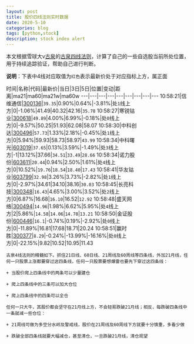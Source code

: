 ```yaml
---
layout: post
title: 股价四线法则实时数据
date: 2020-5-10
categories: blog
tags: [python,stock]
description: stock index alert
---
```



本文根据雪球大v[古泉](https://xueqiu.com/u/7148646888)的[古泉四线法则](https://xueqiu.com/7148646888/130498192)，计算了自己的一些自选股当前所处位置，用于持续追踪验证，帮助自己进行判断。

**说明**：下表中4线对应取值为`红色`表示最新价处于对应指标上方，属正面

时间|名称|代码|最新价|当日|3日|5日|位置|变动|距离|ma21|ma60|ma21w|ma60w
---|---|---|---|---|---|---|---|---
10:58:21|信维通信|[300136](https://xueqiu.com/S/SZ300136)|`39.35`|0.90%|0.64%|-3.81%|处`1`线上方|0|-1.06%|41.49|40.32|42.16|`35.78`
10:58:27|寒锐钴业|[300618](https://xueqiu.com/S/SZ300618)|`49.89`|4.00%|6.99%|-0.18%|处`0`线上方|0|-9.57%|50.25|51.93|62.08|58.07
10:58:30|中科创达|[300496](https://xueqiu.com/S/SZ300496)|`57.73`|1.33%|2.18%|-0.45%|处`1`线上方|0|5.94%|59.93|58.73|58.97|`43.99`
10:58:34|中科曙光|[603019](https://xueqiu.com/S/SH603019)|`37.65`|0.13%|3.59%|-1.49%|处`3`线上方|-1|13.12%|37.66|`34.51`|`33.49`|`28.66`
10:58:34|诺力股份|[603611](https://xueqiu.com/S/SH603611)|`20.44`|0.94%|2.50%|1.61%|处`4`线上方|0|10.52%|`19.76`|`18.54`|`18.40`|`17.43`
10:58:41|华友钴业|[603799](https://xueqiu.com/S/SH603799)|`32.98`|3.26%|3.73%|-2.82%|处`1`线上方|0|-2.97%|34.61|34.10|38.16|`30.03`
10:58:45|长亮科技|[300348](https://xueqiu.com/S/SZ300348)|`16.43`|4.65%|3.00%|3.52%|处`2`线上方|0|6.87%|16.68|`16.10`|16.52|`12.92`
10:58:48|盛天网络|[300494](https://xueqiu.com/S/SZ300494)|`14.96`|1.98%|6.62%|5.95%|处`4`线上方|2|5.86%|`14.58`|`14.06`|`14.78`|`13.21`
10:58:50|金证股份|[600446](https://xueqiu.com/S/SH600446)|`16.1`|-0.74%|0.19%|-2.92%|处`0`线上方|0|-11.89%|16.81|17.68|18.71|20.24
10:58:51|赢时胜|[300377](https://xueqiu.com/S/SZ300377)|`8.29`|-0.24%|-13.99%|-16.16%|处`0`线上方|0|-22.15%|9.82|10.52|10.95|11.43

```
古泉4线法则的精髓如下。抓住21日线、60日线、21周线及60周线等四条线，外加21月线，任何一只股票上涨都要穿过这四条线，任何一只股票要想爆雷也要先下穿过这四条线：

+ 当股价爬上四条线中的两条可以少量建仓

+ 爬上四条线中的三条可以加大仓位

+ 爬上四条线中的四条可以全仓

任何一只大牛，其股价都会坚守在21月线上方，不会轻易跌破21月线；相反，每跌破四条线中一条就减一些仓位：

+ 21周线可做为多空分水岭及警戒线，股价在21周线及60周线下方就要十分慎重，多看少做

+ 跌破全部四条线就要大幅减仓，甚至清仓，一旦跌破21月线，清仓观望
```